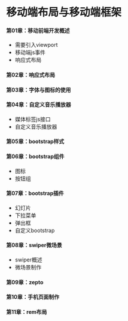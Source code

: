 # 移动端布局与移动端框架

#### 第01章：移动前端开发概述

* 需要引入viewport
* 移动端js事件
* 响应式布局

#### 第02章：响应式布局

#### 第03章：字体与图标的使用

#### 第04章：自定义音乐播放器

* 媒体标签js接口
* 自定义音乐播放器

#### 第05章：bootstrap样式

#### 第06章：bootstrap组件

* 图标
* 按钮组

#### 第07章：bootstrap插件

* 幻灯片
* 下拉菜单
* 弹出框
* 自定义bootstrap

#### 第08章：swiper微场景

* swiper概述
* 微场景制作

#### 第09章：zepto

#### 第10章：手机页面制作

#### 第11章：rem布局